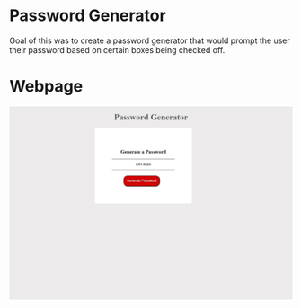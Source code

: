 # Password Generator
Goal of this was to create a password generator that would prompt the user their password based on certain boxes being checked off.

# Webpage

![The home page for the password generator.](/passwordgen.jpg)